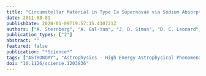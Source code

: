 ```yaml
---
title: "Circumstellar Material in Type Ia Supernovae via Sodium Absorption Features"
date: 2011-08-01
publishDate: 2020-01-09T19:57:15.410721Z
authors: ["A. Sternberg", "A. Gal-Yam", "J. D. Simon", "D. C. Leonard", "R. M. Quimby", "M. M. Phillips", "N. Morrell", "I. B. Thompson", "I. Ivans", "J. L. Marshall", "A. V. Filippenko", "G. W. Marcy", "J. S. Bloom", "F. Patat", "R. J. Foley", "D. Yong", "B. E. Penprase", "D. J. Beeler", "C. Allende Prieto", "G. S. Stringfellow"]
publication_types: ["2"]
abstract: ""
featured: false
publication: "*Science*"
tags: ["ASTRONOMY", "Astrophysics - High Energy Astrophysical Phenomena", "Astrophysics - Cosmology and Extragalactic Astrophysics"]
doi: "10.1126/science.1203836"
---
```


